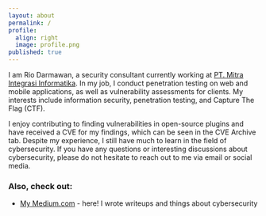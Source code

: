 ```yaml
---
layout: about
permalink: /
profile:
  align: right
  image: profile.png
published: true
---
```


I am Rio Darmawan, a security consultant currently working at [PT. Mitra Integrasi Informatika](https://www.mii.co.id/). In my job, I conduct penetration testing on web and mobile applications, as well as vulnerability assessments for clients. My interests include information security, penetration testing, and Capture The Flag (CTF).

I enjoy contributing to finding vulnerabilities in open-source plugins and have received a CVE for my findings, which can be seen in the CVE Archive tab. Despite my experience, I still have much to learn in the field of cybersecurity. If you have any questions or interesting discussions about cybersecurity, please do not hesitate to reach out to me via email or social media.

### Also, check out:

- [My Medium.com](https://riodrwn.medium.com/) - here! I wrote writeups and things about cybersecurity
